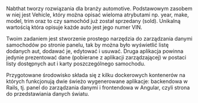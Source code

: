 Nabthat tworzy rozwiązania dla branży automotive. Podstawowym zasobem w niej jest Vehicle, który można opisać wieloma atrybutami np. year, make, model, trim oraz to czy samochód już został sprzedany (sold). Unikalną wartością która opisuje każde auto jest jego numer VIN.

Twoim zadaniem jest stworzenie prostego narzędzia do zarządzania danymi samochodów po stronie panelu, tak by można było wyświetlić listę dodanych aut, dodawać je, edytować i usuwać. Druga aplikacja powinna jedynie prezentować dane (pobierane z aplikacji zarządzającej) w postaci listy dostępnych aut i karty poszczególnego samochodu. 

Przygotowane środowisko składa się z kilku dockerowych kontenerów na których funkcjonują dwie świeżo wygenerowane aplikacje: backendowa w Rails, tj. panel do zarządzania danymi i frontendowa w Angular, czyli strona do przedstawiania danych światu.
